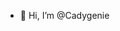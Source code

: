 - 👋 Hi, I’m @Cadygenie

  

<!---
Cadygenie/Cadygenie is a ✨ special ✨ repository because its `README.md` (this file) appears on your GitHub profile.
You can click the Preview link to take a look at your changes.
--->
